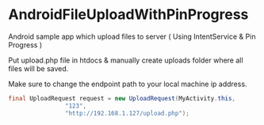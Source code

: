 AndroidFileUploadWithPinProgress
================================

Android sample app which upload files to server ( Using IntentService &amp; Pin Progress )

Put upload.php file in htdocs & manually create uploads folder where all files will be saved.

Make sure to change the endpoint path to your local machine ip address.

```java
final UploadRequest request = new UploadRequest(MyActivity.this,
                "123",
                "http://192.168.1.127/upload.php");
```
